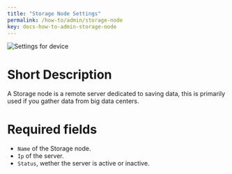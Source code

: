 ```yaml
---
title: "Storage Node Settings"
permalink: /how-to/admin/storage-node
key: docs-how-to-admin-storage-node
---
```


![Settings for device](/fireping/assets/images/storage_node_settings.png)

# Short Description
A Storage node is a remote server dedicated to saving data, this is primarily used if you gather data from big data centers.

# Required fields
- `Name` of the Storage node.
- `Ip` of the server.
- `Status`, wether the server is active or inactive.

